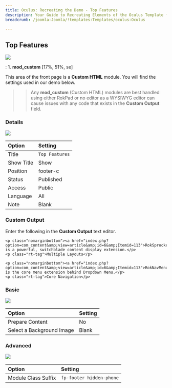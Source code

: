 ```yaml
---
title: Oculus: Recreating the Demo - Top Features
description: Your Guide to Recreating Elements of the Oculus Template for Joomla
breadcrumb: /joomla:Joomla/!templates:Templates/oculus:Oculus

---
```


Top Features
-----

![][demo]

:	1. **mod_custom** [17%, 51%, se]

This area of the front page is a **Custom HTML** module. You will find the settings used in our demo below.

>> Any **mod_custom** (Custom HTML) modules are best handled using either RokPad or no editor as a WYSIWYG editor can cause issues with any code that exists in the **Custom Output** field.

### Details

![][demo2]

| Option     | Setting        |  
| :--------- | :------------- |  
| Title      | `Top Features` |  
| Show Title | Show           |  
| Position   | footer-c       |  
| Status     | Published      |  
| Access     | Public         |  
| Language   | All            |  
| Note       | Blank          |  

### Custom Output
Enter the following in the **Custom Output** text editor.

~~~
<p class="nomarginbottom"><a href="index.php?option=com_content&amp;view=article&amp;id=6&amp;Itemid=113">RokSprocket</a> is a powerful, switchblade content display extension.</p>
<p class="rt-tag">Multiple Layouts</p>

<p class="nomarginbottom"><a href="index.php?option=com_content&amp;view=article&amp;id=6&amp;Itemid=113">RokNavMenu</a> is the core menu extension behind Dropdown Menu.</p>
<p class="rt-tag">Core Navigation</p>
~~~

### Basic
![][demo3]

| Option                    | Setting |  
| :------------------------ | :------ |  
| Prepare Content           | No      |  
| Select a Background Image | Blank   |

### Advanced
![][demo4]

| Option              | Setting                  |  
| :------------------ | :----------------------- |  
| Module Class Suffix | `fp-footer hidden-phone` |  

[demo]: assets/demo_module_9.jpeg
[demo2]: assets/top_1.jpeg
[demo3]: assets/top_2.jpeg
[demo4]: assets/top_3.jpeg